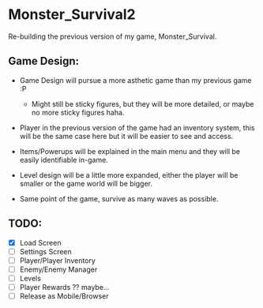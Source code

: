 # Monster_Survival2
Re-building the previous version of my game, Monster_Survival.

Game Design:
---------------
 - Game Design will pursue a more asthetic game than my previous game :P
   * Might still be sticky figures, but they will be more detailed, or maybe no more sticky figures haha.

 - Player in the previous version of the game had an inventory system, this will be the same case here but it will be easier to see and access.

 - Items/Powerups will be explained in the main menu and they will be easily identifiable in-game.
 
 - Level design will be a little more expanded, either the player will be smaller or the game world will be bigger.

 - Same point of the game, survive as many waves as possible.


TODO:
----------------
- [x] Load Screen
- [ ] Settings Screen 
- [ ] Player/Player Inventory
- [ ] Enemy/Enemy Manager
- [ ] Levels
- [ ] Player Rewards ?? maybe...
- [ ] Release as Mobile/Browser
